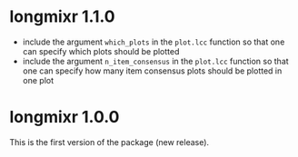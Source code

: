 # longmixr 1.1.0

* include the argument `which_plots` in the `plot.lcc` function so that one can
  specify which plots should be plotted
* include the argument `n_item_consensus` in the `plot.lcc` function so that one
  can specify how many item consensus plots should be plotted in one plot

# longmixr 1.0.0

This is the first version of the package (new release).
